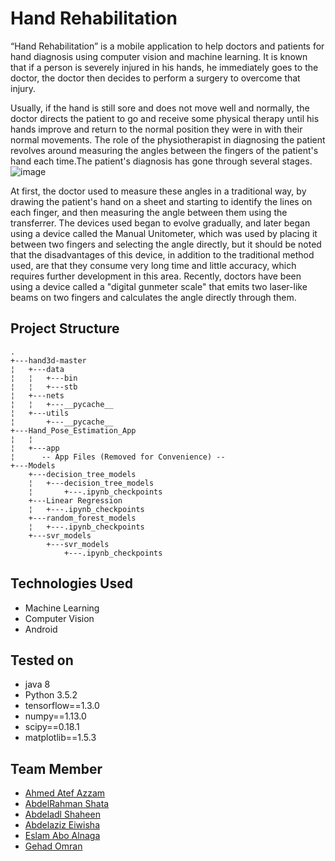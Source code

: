 # Hand Rehabilitation

“Hand Rehabilitation” is a mobile application to help doctors and patients for hand diagnosis using computer vision and machine learning. It is known that if a person is severely injured in his hands, he immediately goes to the doctor, the doctor then decides to perform a surgery to overcome that injury.

Usually, if the hand is still sore and does not move well and normally, the doctor directs the patient to go and receive some physical therapy until his hands improve and return to the normal position they were in with their normal movements. The role of the physiotherapist in diagnosing the patient revolves around measuring the angles between the fingers of the patient's hand each time.The patient's diagnosis has gone through several stages.
![image](https://user-images.githubusercontent.com/105019244/173629539-8fac5de7-c85c-4e3b-8fcc-7f58d4740caf.png)


At first, the doctor used to measure these angles in a traditional way, by drawing the patient's hand on a sheet and starting to identify the lines on each finger, and then measuring the angle between them using the transferrer. The devices used began to evolve gradually, and later began using a device called the Manual Unitometer, which was used by placing it between two fingers and selecting the angle directly, but it should be noted that the disadvantages of this device, in addition to the traditional method used, are that they consume very long time and little accuracy, which requires further development in this area. Recently, doctors have been using a device called a "digital gunmeter scale" that emits two laser-like beams on two fingers and calculates the angle directly through them.

## Project Structure
```
.
+---hand3d-master
¦   +---data
¦   ¦   +---bin
¦   ¦   +---stb
¦   +---nets
¦   ¦   +---__pycache__
¦   +---utils
¦       +---__pycache__
+---Hand_Pose_Estimation_App
¦   ¦
¦   +---app
¦      -- App Files (Removed for Convenience) --
+---Models
    +---decision_tree_models
    ¦   +---decision_tree_models
    ¦       +---.ipynb_checkpoints
    +---Linear Regression
    ¦   +---.ipynb_checkpoints
    +---random_forest_models
    ¦   +---.ipynb_checkpoints
    +---svr_models
        +---svr_models
            +---.ipynb_checkpoints

```

## Technologies Used
- Machine Learning
- Computer Vision
- Android

## Tested on
- java 8
- Python 3.5.2
- tensorflow==1.3.0
- numpy==1.13.0
- scipy==0.18.1
- matplotlib==1.5.3

## Team Member
- [Ahmed Atef Azzam](https://github.com/AhmedAzzam99)
- [AbdelRahman Shata](https://github.com/shata1)
- [Abdeladl Shaheen]()
- [Abdelaziz Eiwisha](https://github.com/AbdelazizEiwisha11)
- [Eslam Abo Alnaga]()
- [Gehad Omran]()
